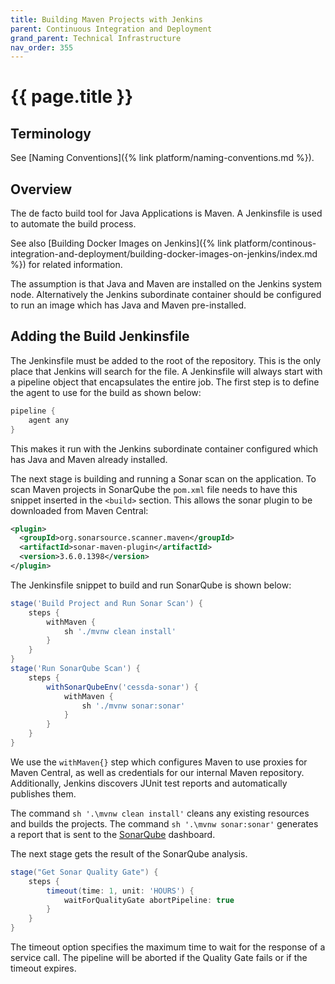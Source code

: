 ```yaml
---
title: Building Maven Projects with Jenkins
parent: Continuous Integration and Deployment
grand_parent: Technical Infrastructure
nav_order: 355
---
```


# {{ page.title }}

## Terminology

See [Naming Conventions]({% link platform/naming-conventions.md %}).

## Overview

The de facto build tool for Java Applications is Maven.
A Jenkinsfile is used to automate the build process.

See also
[Building Docker Images on Jenkins]({% link platform/continous-integration-and-deployment/building-docker-images-on-jenkins/index.md %})
for related information.

The assumption is that Java and Maven are installed on the Jenkins system node.
Alternatively the Jenkins subordinate container should be configured to run an image which has Java and Maven pre-installed.

## Adding the Build Jenkinsfile

The Jenkinsfile must be added to the root of the repository.
This is the only place that Jenkins will search for the file.
A Jenkinsfile will always start with a pipeline object that encapsulates the entire job.
The first step is to define the agent to use for the build as shown below:

```groovy
pipeline {
    agent any
}
```

This makes it run with the Jenkins subordinate container configured which has
Java and Maven already installed.

The next stage is building and running a Sonar scan on the application.
To scan Maven projects in SonarQube the `pom.xml` file needs to have this snippet inserted in the `<build>` section.
This allows the sonar plugin to be downloaded from Maven Central:

```xml
<plugin>
  <groupId>org.sonarsource.scanner.maven</groupId>
  <artifactId>sonar-maven-plugin</artifactId>
  <version>3.6.0.1398</version>
</plugin>
```

The Jenkinsfile snippet to build and run SonarQube is shown below:

```groovy
stage('Build Project and Run Sonar Scan') {
    steps {
        withMaven {
            sh './mvnw clean install'
        }
    }
}
stage('Run SonarQube Scan') {
    steps {
        withSonarQubeEnv('cessda-sonar') {
            withMaven {
                sh './mvnw sonar:sonar'
            }
        }
    }
}
```

We use the `withMaven{}` step which configures Maven to use proxies for Maven Central, as well as credentials for our internal Maven repository.
Additionally, Jenkins discovers JUnit test reports and automatically publishes them.

The command `sh '.\mvnw clean install'` cleans any existing resources and builds the projects.
The command `sh '.\mvnw sonar:sonar'` generates a report that is sent to the [SonarQube](https://sonarqube.cessda.eu) dashboard.

The next stage gets the result of the SonarQube analysis.

```groovy
stage("Get Sonar Quality Gate") {
    steps {
        timeout(time: 1, unit: 'HOURS') {
            waitForQualityGate abortPipeline: true
        }
    }
}
```

The timeout option specifies the maximum time to wait for the response of a service call.
The pipeline will be aborted if the Quality Gate fails or if the timeout expires.
